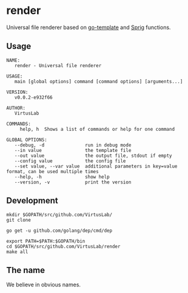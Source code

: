 # render

Universal file renderer based on [go-template](https://golang.org/pkg/text/template/) 
and [Sprig](http://masterminds.github.io/sprig/) functions.

## Usage

    NAME:
       render - Universal file renderer
    
    USAGE:
       main [global options] command [command options] [arguments...]
    
    VERSION:
       v0.0.2-e932f66
    
    AUTHOR:
       VirtusLab
    
    COMMANDS:
         help, h  Shows a list of commands or help for one command
    
    GLOBAL OPTIONS:
       --debug, -d               run in debug mode
       --in value                the template file
       --out value               the output file, stdout if empty
       --config value            the config file
       --set value, --var value  additional parameters in key=value format, can be used multiple times
       --help, -h                show help
       --version, -v             print the version

## Development

    mkdir $GOPATH/src/github.com/VirtusLab/
    git clone 
    
    go get -u github.com/golang/dep/cmd/dep
    
    export PATH=$PATH:$GOPATH/bin
    cd $GOPATH/src/github.com/VirtusLab/render
    make all

## The name

We believe in obvious names.